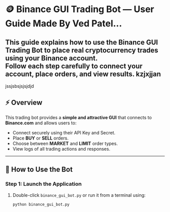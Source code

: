 # 🪙 Binance GUI Trading Bot — User Guide  Made By Ved Patel...

This guide explains how to **use** the Binance GUI Trading Bot to place real cryptocurrency trades using your Binance account.  
Follow each step carefully to connect your account, place orders, and view results.
kzjxjjan
---
jssjsbsjsjsjdjd
## ⚡ Overview
This trading bot provides a **simple and attractive GUI** that connects to **Binance.com** and allows users to:
- Connect securely using their API Key and Secret.
- Place **BUY** or **SELL** orders.
- Choose between **MARKET** and **LIMIT** order types.
- View logs of all trading actions and responses.

---

## 🚀 How to Use the Bot

### Step 1: Launch the Application
1. Double-click `binance_gui_bot.py` or run it from a terminal using:
   ```bash
   python binance_gui_bot.py
